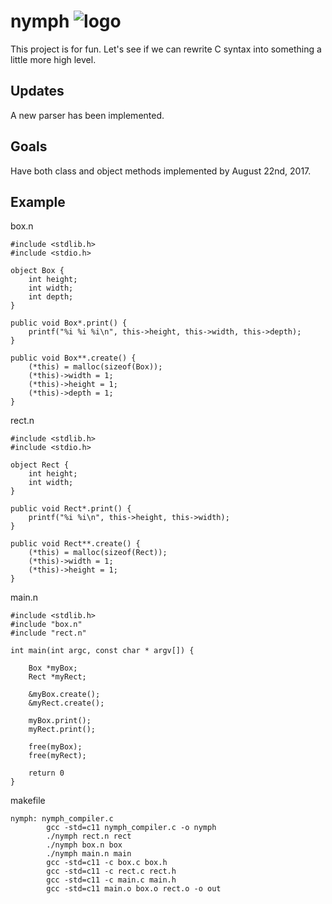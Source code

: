 # nymph ![logo](http://icons.iconarchive.com/icons/iron-devil/ids-game-world/32/Fairy-icon.png)
This project is for fun. Let's see if we can rewrite C syntax into something a little more high level.

## Updates
A new parser has been implemented.

## Goals
Have both class and object methods implemented by August 22nd, 2017.

## Example
box.n

    #include <stdlib.h>
    #include <stdio.h>

    object Box {
        int height;
        int width;
        int depth;
    }

    public void Box*.print() {
        printf("%i %i %i\n", this->height, this->width, this->depth);
    }

    public void Box**.create() {
        (*this) = malloc(sizeof(Box));
        (*this)->width = 1;
        (*this)->height = 1;
        (*this)->depth = 1;
    }

rect.n

    #include <stdlib.h>
    #include <stdio.h>

    object Rect {
        int height;
        int width;
    }

    public void Rect*.print() {
        printf("%i %i\n", this->height, this->width);
    }

    public void Rect**.create() {
        (*this) = malloc(sizeof(Rect));
        (*this)->width = 1;
        (*this)->height = 1;
    }

main.n

    #include <stdlib.h>
    #include "box.n"
    #include "rect.n"

    int main(int argc, const char * argv[]) {

        Box *myBox;
        Rect *myRect;
        
        &myBox.create();
        &myRect.create();
        
        myBox.print();
        myRect.print();
        
        free(myBox);
        free(myRect);

        return 0
    }

makefile

    nymph: nymph_compiler.c
            gcc -std=c11 nymph_compiler.c -o nymph
            ./nymph rect.n rect
            ./nymph box.n box
            ./nymph main.n main
            gcc -std=c11 -c box.c box.h
            gcc -std=c11 -c rect.c rect.h
            gcc -std=c11 -c main.c main.h
            gcc -std=c11 main.o box.o rect.o -o out
